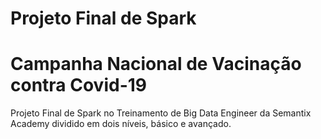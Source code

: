 # Projeto Final de Spark
# Campanha Nacional de Vacinação contra Covid-19
Projeto Final de Spark no Treinamento de Big Data Engineer da Semantix Academy dividido em dois níveis, básico e avançado.
